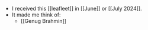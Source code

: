 - I received this [[leafleet]] in [[June]] or [[July 2024]].
- It made me think of:
  - [[Genug Brahmin]]